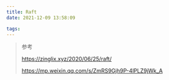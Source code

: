 ```yaml
---
title: Raft
date: 2021-12-09 13:58:09

tags:
---
```




> 参考
>
> https://zinglix.xyz/2020/06/25/raft/
>
> https://mp.weixin.qq.com/s/ZmRS9Gjh9P-4lPLZ9jWk_A


